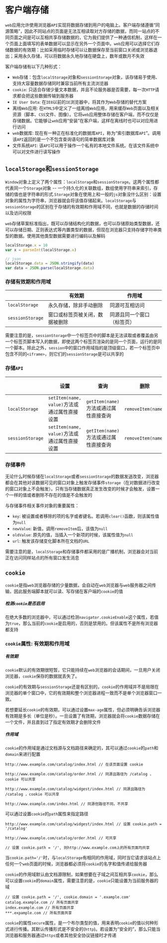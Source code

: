 # 客户端存储
`web`应用允许使用浏览器`API`实现将数据存储到用户的电脑上。客户端存储遵循“同源策略”，因此不同站点的页面是无法互相读取对方存储的数据，而同一站点的不同页面之间是可以互相共享存储数据的，它为我们提供了一种通信机制，这样在一个页面上面填写的表单数据可以显示在另外一个页面中。`web`应用可以选择它们存储数据的有效期：比如采用临时存储可以让数据保存至当前窗口关闭或浏览器退出；采用永久存储，可以将数据永久地存储在硬盘上，数年或数月不失效

客户端存储有以下几种形式：
- `Web`存储：包含`localStorage`对象和`sessionStorage`对象，该存储易于使用、支持大容量数据存储同时兼容当前所有主流浏览器
- `cookie`: 只适合存储少量文本数据，并且不论服务器是否需要，每一次`HTTP`请求都会把这些数据传输到服务器
- `IE User Data`: 在`IE8`以前的`IE`浏览器中，将其作为`Web`存储的替代方案
- 离线`Web`应用: 在`HTML5`中定义了一组离线`Web`应用，用来缓存`Web`页面以及相关资源（脚本、`CSS`文件、图像）。它将`web`应用整体存储在客户端，而不仅仅是存储数据。它能够让`web`应用“安装”在客户端，这样在离线时也可以对应用进行访问
- `web`数据库: 现在有一种正在标准化的数据库`API`，称为“索引数据库`API`”。调用该`API`返回的是一个不包含查询语句的简单数据库对象
- 文件系统`API`: 该`API`可以用于操作一个私有的本地文件系统。在该文件系统中可以对文件进行读写操作

## `localStorage`和`sessionStorage`
`Window`对象上定义了两个属性：`localStorage`和`sessionStorage`。这两个属性都代表同一个`Storage`对象 -- 一个持久化的关联数组，数组使用字符串来索引，存储的值也是字符串的形式.`Storage`对象在使用上和一般的`js`对象没什么区别：设置对象的属性为字符串，浏览器就会将该值存储起来。`localStorage`与`sessionStorage`的区别在于存储的有效期和作用域不同，也就是数据的存储时间以及访问权限

`web`存储草案标准指出，既可以存储结构化的数据，也可以存储原始类型数据，还可以存储日期、正则表达式等内置类型的数据，但现在浏览器只支持存储字符串类型的数据。使用其他类型数据需要进行编码以及解码

```javascript
localStorage.x = 10
var x = parseInt(localStorage.x)

// json
localStorage.data = JSON.stringify(data)
var data = JSON.parse(localStorage.data)
```

### 存储有效期和作用域
|  | 有效期 | 作用域 |
| ------ | ------ | ------ |
| `localStorage` | 永久存储，除非手动删除 | 同源可互相访问 |
| `sessionStorage` | 窗口或标签页被关闭，数据被删除 | 同源且同一个窗口（标签页） |

需要注意的是，`sessionStorage`中一个标签页中的脚本是无法读取或者覆盖由另一个标签页脚本写入的数据，即使这两个标签页渲染的是同一个页面，运行的是同一个脚本。除此之外，`session`中的窗口作用域指的是顶级窗口，若一个标签页中包含不同的`<iframe>`，则它们的`sessionStorage`是可以共享的

### 存储`API`
|  | 设置 | 查询 | 删除 | 清除所有 | 获取长度 | 获取键名 |
| ------ | ------ | ------ | ------ | ------ | ------ | ------ |
| `localStorage` | `setItem(name, value)`方法或通过属性直接设置 | `getItem(name)`方法或通过属性直接查询 | `removeItem(name)` | `clear()` | `length` | `key(index)` | 
| `sessionStorage` | `setItem(name, value)`方法或通过属性直接设置 | `getItem(name)`方法或通过属性直接查询 | `removeItem(name)` | `clear()` | `length`| `key(index)` |

### 存储事件
无论什么时候存储在`localStorage`或者`sessionStorage`的数据发送改变，浏览器都会在其他对该数据可见的窗口对象上触发存储事件`storage`（在对数据进行改变的窗口对象上不会触发）。只有当存储数据真正发生改变的时候才会触发，设置一个一样的值或者删除不存在的值是不会触发的

与存储事件相关事件对象的重要属性：
- `key`: 被设置或者移除的项的名字或者键名。若调用`clear()`函数，则该属性值为`null`
- `newValue`: 新值，调用`removeItem`后，该值为`null`
- `oldValue`: 原先的值，当插入一个新项的时候，该属性值为`null`
- `url`: 触发该存储变化脚本所在文档的`URL`

需要注意的是，`localStorage`和存储事件都采用的是广播机制，浏览器会对当前正在访问同样站点的所有窗口发生消息

## `cookie`
`cookie`是指`web`浏览器存储的少量数据，会自动在`web`浏览器与`web`服务器之间传输，因此服务端脚本就可以读、写存储在客户端的`cookie`的值

##### 检测`cookie`是否启用
在绝大多数的浏览器中，可以通过检测`navigator.cookieEnable`这个属性，若值为`true`，那么当前的`cookie`是启用的，否则是禁用的。但该属性不是所有浏览器都支持

### `cookie`属性: 有效期和作用域

##### 有效期
`cookie`默认的有效期很短暂，它只能持续在`web`浏览器的会话期间，一旦用户关闭浏览器，`cookie`保存的数据就丢失了。

`cookie`的有效期与`sessionStorage`还是有区别的，`cookie`的作用域并不是局限在浏览器的单个窗口中，它的有效期和整个浏览器进程一致而不是单个浏览器窗口一致。

若想要延长`cookie`的有效期，可以通过设置`max-age`属性，但必须明确告诉浏览器有效期是多长（单位是秒）。一旦设置了有效期，浏览器就会将`cookie`数据存储在一个文件，并且直到过了指定有效期才会删除文件

##### 作用域
`cookie`的作用域是通过文档源与文档路径来确定的，其可以通过`cookie`的`path`和`domain`来进行配置
```
http://www.example.com/catalog/index.html // 在该页面设置 cookie

http://www.example.com/catalog/order.html // 同源且路径为 /catalog ，cookie 可以共享

http://www.example.com/catalog/widgest/index.html // 同源且路径为 /catalog ，cookie 可以共享

http://www.example.com/index.html // 同源但路径不同，不共享
```
可以通过设置`cookie`的`path`属性来指定路径
```
http://www.example.com/catalog/widgest/index.html // 设置 cookie.path = '/catalog'

http://www.example.com/catalog/order.html // 可共享

// 设置 cookie.path = '/', 则http://www.example.com上的所有页面均共享
```
当`cookie.path='/'`时，与`localStorage`有相同的作用域，同时当它请求该站点上任何一个`web`页面的时候，浏览器都必须将`cookie`的名字和值传递给服务器

`cookie`的作用域默认由文档源限制，如果想要在子域之间互相共享`cookie`，那么可以设置`cookie`的`domain`属性，需要注意的是，`cookie`只能设置为当前服务器的域

```
// 设置 cookie.path = '/', cookie.domain = '.example.com'
catalog.example.com // 所有页面共享
index.example.com // 所有页面共享
***.expample.com // 所有页面共享
```

`cookie`的属性`secure`属性，是一个布尔类型的值，用来表明`cookie`的值以何种形式进行传播。其默认传播形式是不安全的(`http`)。若设置为“安全的”，那么只能当浏览器和服务器通过`https`或者其他安全协议链接时才传递